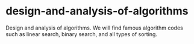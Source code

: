 # design-and-analysis-of-algorithms
Design and analysis of algorithms. We will find famous algorithm codes such as linear search, binary search, and all types of sorting.
